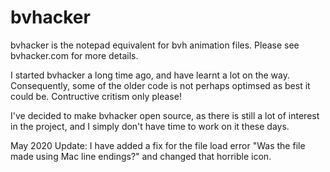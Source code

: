 bvhacker
========

bvhacker is the notepad equivalent for bvh animation files. Please see bvhacker.com for more details.

I started bvhacker a long time ago, and have learnt a lot on the way. Consequently, some of the older code is not perhaps optimsed as best it could be. Contructive critism only please!

I've decided to make bvhacker open source, as there is still a lot of interest in the project, and I simply don't have time to work on it these days.

May 2020 Update: I have added a fix for the file load error "Was the file made using Mac line endings?" and changed that horrible icon.

